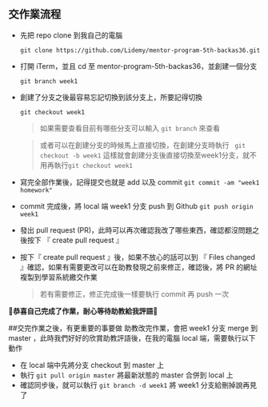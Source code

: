 ## 交作業流程

* 先把 repo clone 到我自己的電腦
	```
	git clone https://github.com/Lidemy/mentor-program-5th-backas36.git 
	```
	
* 打開 iTerm，並且 cd 至 mentor-program-5th-backas36，並創建一個分支
	```
	git branch week1
	```
	
* 創建了分支之後最容易忘記切換到該分支上，所要記得切換
	```
	git checkout week1
	```
	
	>如果需要查看目前有哪些分支可以輸入 ``` git branch ``` 來查看
	
	>或者可以在創建分支的時候馬上直接切換，在創建分支時執行 
	``` git checkout -b week1``` 這樣就會創建分支後直接切換至week1分支，就不用再執行```git checkout week1``` 

* 寫完全部作業後，記得提交也就是 add 以及 commit
	```git commit -am "week1 homework"```
	
* commit 完成後，將 local 端 week1 分支 push 到 Github
	```git push origin week1```
	
* 發出 pull request (PR)，此時可以再次確認我改了哪些東西，確認都沒問題之後按下 『 create pull request 』

* 按下『 create pull request 』後，如果不放心的話可以到 『 Files changed 』確認，如果有需要更改可以在助教發現之前來修正，確認後，將 PR 的網址複製到學習系統繳交作業 
	>若有需要修正，修正完成後一樣要執行 commit 再 push 一次
	
 👏**恭喜自己完成了作業，耐心等待助教給我評語**👏
 
 
##交完作業之後，有更重要的事要做
助教改完作業，會把 week1 分支 merge 到 master ，此時我們好好的欣賞助教評語後，在我的電腦 local 端，需要執行以下動作

* 在 local 端中先將分支 checkout 到 master 上
* 執行 ```git pull origin master``` 將最新狀態的 master 合併到 local 上
* 確認同步後，就可以執行 ```git branch -d week1``` 將 week1 分支給刪掉說再見了